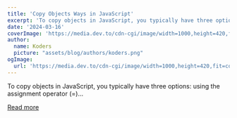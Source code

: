 ```yaml
---
title: 'Copy Objects Ways in JavaScript'
excerpt: 'To copy objects in JavaScript, you typically have three options: using the assignment operator (=)...'
date: '2024-03-16'
coverImage: 'https://media.dev.to/cdn-cgi/image/width=1000,height=420,fit=cover,gravity=auto,format=auto/https%3A%2F%2Fdev-to-uploads.s3.amazonaws.com%2Fuploads%2Farticles%2Ffjfrh7qsbhje1exy9p06.jpg'
author:
  name: Koders
  picture: "assets/blog/authors/koders.png"
ogImage:
  url: 'https://media.dev.to/cdn-cgi/image/width=1000,height=420,fit=cover,gravity=auto,format=auto/https%3A%2F%2Fdev-to-uploads.s3.amazonaws.com%2Fuploads%2Farticles%2Ffjfrh7qsbhje1exy9p06.jpg'
---
```


To copy objects in JavaScript, you typically have three options: using the assignment operator (=)...

[Read more](https://dev.to/fpaghar/copy-objects-ways-in-javascript-24gj)

